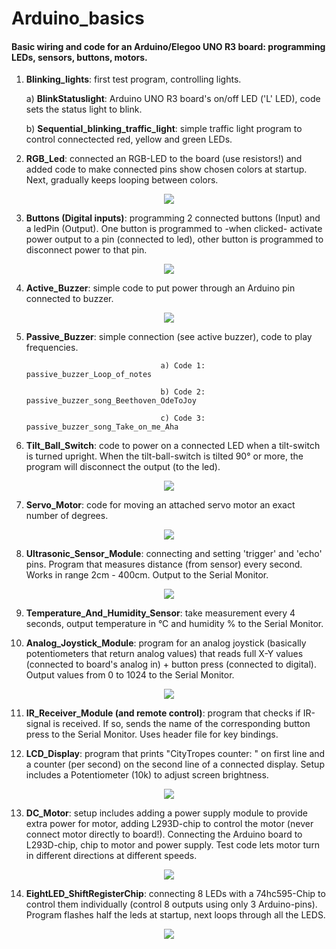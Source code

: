 # Arduino_basics
#### Basic wiring and code for an Arduino/Elegoo UNO R3 board: programming LEDs, sensors, buttons, motors. <br>

1. **Blinking_lights**: first test program, controlling lights.

	a) **BlinkStatuslight**: Arduino UNO R3 board's on/off LED ('L' LED), code sets the status light to blink. <br>
	
	b) **Sequential_blinking_traffic_light**: simple traffic light program to control connectected red, yellow and green LEDs.

2. **RGB_Led**: connected an RGB-LED to the board (use resistors!) and added code to make connected pins show chosen colors at startup.  Next, gradually keeps looping between colors.

<p align="center">
  <img src="https://github.com/CityTropes/Arduino_basics/blob/315148d21e06229a31a48aca6f53778b0a4823cc/media/rgb_connected.png" />
</p>
  
3. **Buttons (Digital inputs)**: programming 2 connected buttons (Input) and a ledPin (Output). One button is programmed to -when clicked- activate power output to a pin (connected to led), other button is programmed to disconnect power to that pin.

<p align="center">
  <img src="https://github.com/CityTropes/Arduino_basics/blob/2b858fea2df94c348802aa8320c6d2ca78dca4c0/media/two_buttons.png" />
</p>

4. **Active_Buzzer**: simple code to put power through an Arduino pin connected to buzzer.

<p align="center">
  <img src="https://github.com/CityTropes/Arduino_basics/blob/2b858fea2df94c348802aa8320c6d2ca78dca4c0/media/passive_buzzer.png" />
</p>

5. **Passive_Buzzer**: simple connection (see active buzzer), code to play frequencies. 

                                     a) Code 1: passive_buzzer_Loop_of_notes
    
                                     b) Code 2: passive_buzzer_song_Beethoven_OdeToJoy
    
                                     c) Code 3: passive_buzzer_song_Take_on_me_Aha 
  
      
6. **Tilt_Ball_Switch**: code to power on a connected LED when a tilt-switch is turned upright. When the tilt-ball-switch is tilted 90° or more, the program will disconnect the output (to the led).

<p align="center">
  <img src="https://github.com/CityTropes/Arduino_basics/blob/2b858fea2df94c348802aa8320c6d2ca78dca4c0/media/tilt_ball_switch.png" />
</p>

7. **Servo_Motor**: code for moving an attached servo motor an exact number of degrees.

<p align="center">
  <img src="https://github.com/CityTropes/Arduino_basics/blob/2b858fea2df94c348802aa8320c6d2ca78dca4c0/media/servo_motor.png" />
</p>

8. **Ultrasonic_Sensor_Module**: connecting and setting 'trigger' and 'echo' pins. Program that measures distance (from sensor) every second. Works in range 2cm - 400cm. Output to the Serial Monitor.

<p align="center">
  <img src="https://github.com/CityTropes/Arduino_basics/blob/315148d21e06229a31a48aca6f53778b0a4823cc/media/ultrasonic_sensor.png" />
</p>

9. **Temperature_And_Humidity_Sensor**: take measurement every 4 seconds, output temperature in °C and humidity % to the Serial Monitor.

10. **Analog_Joystick_Module**: program for an analog joystick (basically potentiometers that return analog values) that reads full X-Y values (connected to board's analog in) + button press (connected to digital). Output values from 0 to 1024 to the Serial Monitor.

<p align="center">
  <img src="https://github.com/CityTropes/Arduino_basics/blob/2b858fea2df94c348802aa8320c6d2ca78dca4c0/media/joystick.jpg" />
</p>

11. **IR_Receiver_Module (and remote control)**: program that checks if IR-signal is received. If so, sends the name of the corresponding button press to the Serial Monitor. Uses header file for key bindings.

12. **LCD_Display**: program that prints "CityTropes counter: " on first line and a counter (per second) on the second line of a connected display. Setup includes a Potentiometer (10k) to adjust screen brightness.

<p align="center">
  <img src="https://github.com/CityTropes/Arduino_basics/blob/315148d21e06229a31a48aca6f53778b0a4823cc/media/lcd_display.png" />
</p>

13. **DC_Motor**: setup includes adding a power supply module to provide extra power for motor, adding L293D-chip to control the motor (never connect motor directly to board!). Connecting the Arduino board to L293D-chip, chip to motor and power supply. Test code lets motor turn in different directions at different speeds. 

<p align="center">
  <img src="https://github.com/CityTropes/Arduino_basics/blob/315148d21e06229a31a48aca6f53778b0a4823cc/media/motor_and_power_supply_module.png" />
</p>

14. **EightLED_ShiftRegisterChip**: connecting 8 LEDs with a 74hc595-Chip to control them individually (control 8 outputs using only 3 Arduino-pins). Program flashes half the leds at startup, next loops through all the LEDS.

<p align="center">
  <img src="https://github.com/CityTropes/Arduino_basics/blob/315148d21e06229a31a48aca6f53778b0a4823cc/media/eight_led_via_chip.png" />
</p>
<br>
